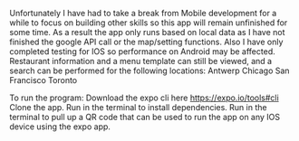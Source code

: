 Unfortunately I have had to take a break from Mobile development for a while to focus on building other skills so this app will remain unfinished for some time. As a result the app only runs based on local data as I have not finished the google API call or the map/setting functions. Also I have only completed testing for IOS so performance on Android may be affected. Restaurant information and a menu template can still be viewed, and a search can be performed for the following locations:
Antwerp
Chicago
San Francisco
Toronto

To run the program:
Download the expo cli here https://expo.io/tools#cli
Clone the app.
Run <yarn> in the terminal to install dependencies.
Run <expo start> in the terminal to pull up a QR code that can be used to run the app on any IOS device using the expo app.
